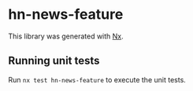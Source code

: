 # hn-news-feature

This library was generated with [Nx](https://nx.dev).

## Running unit tests

Run `nx test hn-news-feature` to execute the unit tests.
